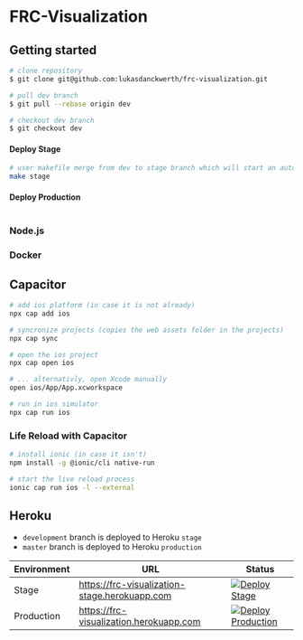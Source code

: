 # FRC-Visualization

## Getting started

```bash
# clone repository
$ git clone git@github.com:lukasdanckwerth/frc-visualization.git

# pull dev branch
$ git pull --rebase origin dev

# checkout dev branch
$ git checkout dev
```

#### Deploy Stage

```bash
# user makefile merge from dev to stage branch which will start an automatic deployment
make stage
```

#### Deploy Production

```bash

```

### Node.js

### Docker

## Capacitor

```bash
# add ios platform (in case it is not already)
npx cap add ios

# syncronize projects (copies the web assets folder in the projects)
npx cap sync

# open the ios project
npx cap open ios

# ... alternativly, open Xcode manually
open ios/App/App.xcworkspace

# run in ios simulator
npx cap run ios
```

### Life Reload with Capacitor

```bash
# install ionic (in case it isn't)
npm install -g @ionic/cli native-run

# start the live reload process
ionic cap run ios -l --external
```

## Heroku

- `development` branch is deployed to Heroku `stage`
- `master` branch is deployed to Heroku `production`

| Environment | URL                                           | Status                                                                                                                                                                                                                       |
| ----------- | --------------------------------------------- | ---------------------------------------------------------------------------------------------------------------------------------------------------------------------------------------------------------------------------- |
| Stage       | https://frc-visualization-stage.herokuapp.com | [![Deploy Stage](https://github.com/lukasdanckwerth/frc-visualization/actions/workflows/deploy-stage.yml/badge.svg)](https://github.com/lukasdanckwerth/frc-visualization/actions/workflows/deploy-stage.yml)                |
| Production  | https://frc-visualization.herokuapp.com       | [![Deploy Production](https://github.com/lukasdanckwerth/frc-visualization/actions/workflows/deploy-production.yml/badge.svg)](https://github.com/lukasdanckwerth/frc-visualization/actions/workflows/deploy-production.yml) |

